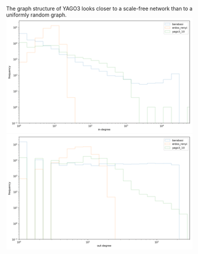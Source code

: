 
The graph structure of YAGO3 looks closer to a scale-free network than to a uniformly random graph.
![in degree](img/degree_distribution_in.png)
![out degree](img/degree_distribution_out.png)
